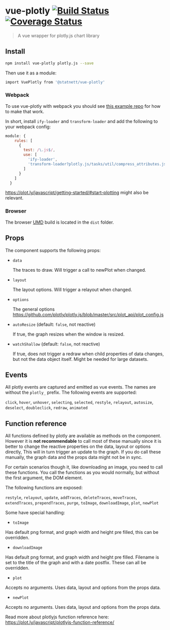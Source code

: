 # vue-plotly [![Build Status](https://travis-ci.org/statnett/vue-plotly.svg?branch=master)](https://travis-ci.org/statnett/vue-plotly) [![Coverage Status](https://coveralls.io/repos/github/statnett/vue-plotly/badge.svg?branch=master)](https://coveralls.io/github/statnett/vue-plotly?branch=master)

> A vue wrapper for plotly.js chart library

## Install

```bash
npm install vue-plotly plotly.js --save
```

Then use it as a module:

```bash
import VuePlotly from '@statnett/vue-plotly'
```

### Webpack

To use vue-plotly with webpack you should see [this example repo](https://github.com/plotly/plotly-webpack) for how to make that work.

In short, install `ify-loader` and `transform-loader` and add the following to your webpack config:

```js
module: {
    rules: [
      {
        test: /\.js$/,
        use: [
          'ify-loader',
          'transform-loader?plotly.js/tasks/util/compress_attributes.js',
        ]
      }
    ]
  }
```

https://plot.ly/javascript/getting-started/#start-plotting might also be relevant.

### Browser

The browser [UMD](https://www.davidbcalhoun.com/2014/what-is-amd-commonjs-and-umd/) build is located in the `dist` folder.

## Props

The component supports the following props:

* `data`

  The traces to draw. Will trigger a call to newPlot when changed.

* `layout`

  The layout options. Will trigger a relayout when changed.

* `options`

  The general options https://github.com/plotly/plotly.js/blob/master/src/plot_api/plot_config.js

* `autoResize` (default: `false`, not reactive)

  If true, the graph resizes when the window is resized.

* `watchShallow` (default: `false`, not reactive)

  If true, does not trigger a redraw when child properties of data changes, but not the data object itself. Might be needed for large datasets.


## Events

All plotly events are captured and emitted as vue events. The names are without the `plotly_` prefix. The following events are supported:

`click`, `hover`, `unhover`, `selecting`, `selected`, `restyle`, `relayout`, `autosize`, `deselect`, `doubleclick`, `redraw`, `animated`


## Function reference

All functions defined by plotly are available as methods on the component. However it is **not recommendable** to call most of these manually since it is better to change the reactive properties on the data, layout or options directly, This will in turn trigger an update to the graph. If you do call these manually, the graph data and the props data might not be in sync.

For certain scenarios though it, like downloading an image, you need to call these functions. You call the functions as you would normally, but without the first argument, the DOM element.

The following functions are exposed:

`restyle`, `relayout`, `update`, `addTraces`, `deleteTraces`, `moveTraces`, `extendTraces`, `prependTraces`, `purge`, `toImage`, `downloadImage`, `plot`, `newPlot`

Some have special handling:

- `toImage`

Has default png format, and graph width and height pre filled, this can be overridden.

- `downloadImage`

Has default png format, and graph width and height pre filled. Filename is set to the title of the graph and with a date postfix. These can all be overridden.

- `plot`

Accepts no arguments. Uses data, layout and options from the props data.

- `newPlot`

Accepts no arguments. Uses data, layout and options from the props data.


Read more about plotlyjs function reference here:
https://plot.ly/javascript/plotlyjs-function-reference/

